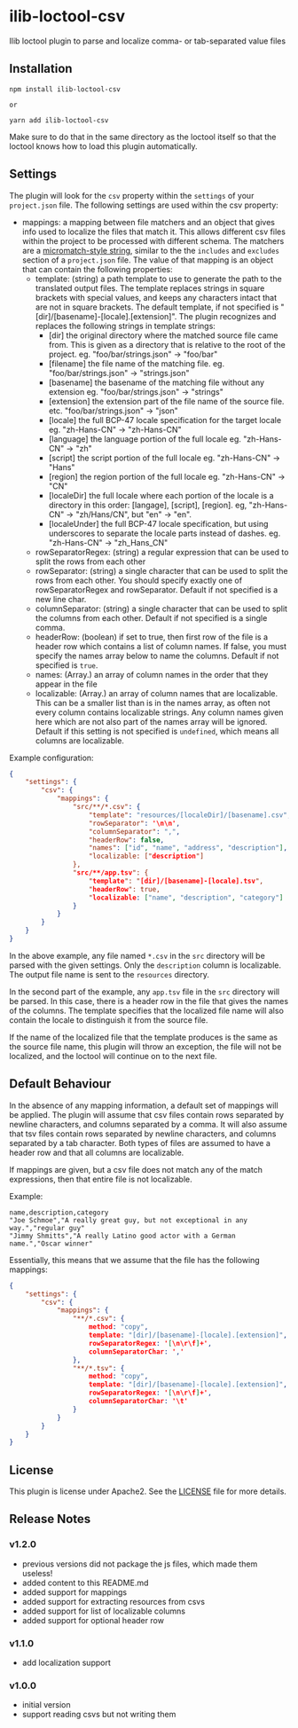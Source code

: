 # ilib-loctool-csv

Ilib loctool plugin to parse and localize comma- or tab-separated value files

## Installation

```
npm install ilib-loctool-csv

or

yarn add ilib-loctool-csv
```

Make sure to do that in the same directory as the loctool itself so that
the loctool knows how to load this plugin automatically.

## Settings

The plugin will look for the `csv` property within the `settings`
of your `project.json` file. The following settings are
used within the csv property:

- mappings: a mapping between file matchers and an object that gives
  info used to localize the files that match it. This allows different
  csv files within the project to be processed with different schema.
  The matchers are
  a [micromatch-style string](https://www.npmjs.com/package/micromatch),
  similar to the the `includes` and `excludes` section of a
  `project.json` file. The value of that mapping is an object that
  can contain the following properties:
    - template: (string) a path template to use to generate the path to
      the translated
      output files. The template replaces strings in square brackets
      with special values, and keeps any characters intact that are
      not in square brackets. The default template, if not specified is
      "[dir]/[basename]-[locale].[extension]". The plugin recognizes
      and replaces the following strings in template strings:
        - [dir] the original directory where the matched source file
          came from. This is given as a directory that is relative
          to the root of the project. eg. "foo/bar/strings.json" -> "foo/bar"
        - [filename] the file name of the matching file.
          eg. "foo/bar/strings.json" -> "strings.json"
        - [basename] the basename of the matching file without any extension
          eg. "foo/bar/strings.json" -> "strings"
        - [extension] the extension part of the file name of the source file.
          etc. "foo/bar/strings.json" -> "json"
        - [locale] the full BCP-47 locale specification for the target locale
          eg. "zh-Hans-CN" -> "zh-Hans-CN"
        - [language] the language portion of the full locale
          eg. "zh-Hans-CN" -> "zh"
        - [script] the script portion of the full locale
          eg. "zh-Hans-CN" -> "Hans"
        - [region] the region portion of the full locale
          eg. "zh-Hans-CN" -> "CN"
        - [localeDir] the full locale where each portion of the locale
          is a directory in this order: [langage], [script], [region].
          eg, "zh-Hans-CN" -> "zh/Hans/CN", but "en" -> "en".
        - [localeUnder] the full BCP-47 locale specification, but using
          underscores to separate the locale parts instead of dashes.
          eg. "zh-Hans-CN" -> "zh_Hans_CN"
    - rowSeparatorRegex: (string) a regular expression that can be used to
      split the rows from each other
    - rowSeparator: (string) a single character that can be used to split
      the rows from each other. You should specify exactly one of rowSeparatorRegex
      and rowSeparator. Default if not specified is a new line char.
    - columnSeparator: (string) a single character that can be used to
      split the columns from each other. Default if not specified is a
      single comma.
    - headerRow: (boolean) if set to true, then first row of the file
      is a header row which contains a list of column names. If false, you
      must specify the names array below to name the columns. Default
      if not specified is `true`.
    - names: (Array.<string>) an array of column names in the order that
      they appear in the file
    - localizable: (Array.<string>) an array of column names that are
      localizable. This can be a smaller list than is in the names array,
      as often not every column contains localizable strings. Any column names
      given here which are not also part of the names array will be ignored.
      Default if this setting is not specified is `undefined`, which means
      all columns are localizable.

Example configuration:

```json
{
    "settings": {
        "csv": {
            "mappings": {
                "src/**/*.csv": {
                    "template": "resources/[localeDir]/[basename].csv",
                    "rowSeparator": '\n\n',
                    "columnSeparator": ",",
                    "headerRow": false,
                    "names": ["id", "name", "address", "description"],
                    "localizable: ["description"]
                },
                "src/**/app.tsv": {
                    "template": "[dir]/[basename]-[locale].tsv",
                    "headerRow": true,
                    "localizable: ["name", "description", "category"]
                }
            }
        }
    }
}
```

In the above example, any file named `*.csv` in the `src` directory will be
parsed with the given settings. Only the `description` column is localizable.
The output file name is sent to the `resources` directory.

In the second part of the example, any `app.tsv` file in the `src` directory
will be parsed. In this case, there is a header row in the file that gives the
names of the columns. The template specifies that the localized file name will
also contain the locale to distinguish it from the source file.

If the name of the localized file that the template produces is the same as
the source file name, this plugin will throw an exception, the file will not
be localized, and the loctool will continue on to the next file.

## Default Behaviour

In the absence of any mapping information, a default set of mappings will be applied.
The plugin will assume that csv files contain rows separated by newline
characters, and columns separated by a comma. It will also assume that tsv
files contain rows separated by newline characters, and columns separated
by a tab character. Both types of files are assumed to have a header row
and that all columns are localizable.

If mappings are given, but a csv file does not match any of the match expressions,
then that entire file is not localizable.

Example:

```
name,description,category
"Joe Schmoe","A really great guy, but not exceptional in any way.","regular guy"
"Jimmy Shmitts","A really Latino good actor with a German name.","Oscar winner"
```

Essentially, this means that we assume that the file has
the following mappings:

```json
{
    "settings": {
        "csv": {
            "mappings": {
                "**/*.csv": {
                    method: "copy",
                    template: "[dir]/[basename]-[locale].[extension]",
                    rowSeparatorRegex: '[\n\r\f]+',
                    columnSeparatorChar: ','
                },
                "**/*.tsv": {
                    method: "copy",
                    template: "[dir]/[basename]-[locale].[extension]",
                    rowSeparatorRegex: '[\n\r\f]+',
                    columnSeparatorChar: '\t'
                }
            }
        }
    }
}
```


## License

This plugin is license under Apache2. See the [LICENSE](./LICENSE)
file for more details.

## Release Notes

### v1.2.0

- previous versions did not package the js files, which made them useless!
- added content to this README.md
- added support for mappings
- added support for extracting resources from csvs
- added support for list of localizable columns
- added support for optional header row

### v1.1.0

- add localization support

### v1.0.0

- initial version
- support reading csvs but not writing them


